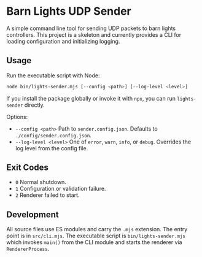 # Barn Lights UDP Sender

A simple command line tool for sending UDP packets to barn lights controllers. This project is a skeleton and currently provides a CLI for loading configuration and initializing logging.

## Usage

Run the executable script with Node:

```bash
node bin/lights-sender.mjs [--config <path>] [--log-level <level>]
```

If you install the package globally or invoke it with `npx`, you can run `lights-sender` directly.

Options:

- `--config <path>` Path to `sender.config.json`. Defaults to `./config/sender.config.json`.
- `--log-level <level>` One of `error`, `warn`, `info`, or `debug`. Overrides the log level from the config file.

## Exit Codes

- `0` Normal shutdown.
- `1` Configuration or validation failure.
- `2` Renderer failed to start.

## Development

All source files use ES modules and carry the `.mjs` extension. The entry point is in `src/cli.mjs`. The executable script is `bin/lights-sender.mjs` which invokes `main()` from the CLI module and starts the renderer via `RendererProcess`.
